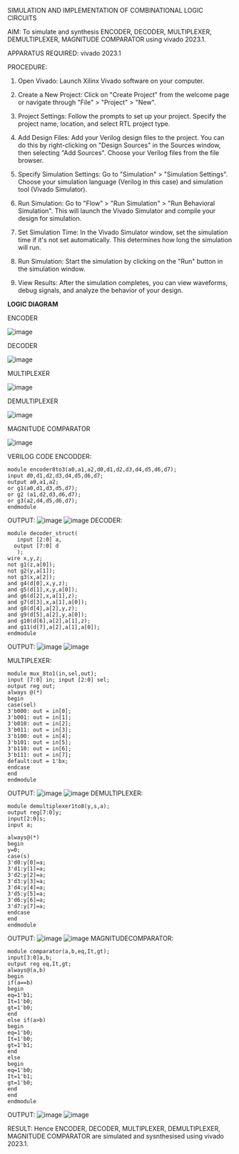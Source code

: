 SIMULATION AND IMPLEMENTATION OF  COMBINATIONAL LOGIC CIRCUITS

AIM: 
 To simulate and synthesis ENCODER, DECODER, MULTIPLEXER, DEMULTIPLEXER, MAGNITUDE COMPARATOR using vivado 2023.1.

APPARATUS REQUIRED:
vivado 2023.1

PROCEDURE:
 1. Open Vivado: Launch Xilinx Vivado software on your computer.

2. Create a New Project: Click on "Create Project" from the welcome page or navigate through "File" > "Project" > "New".

3. Project Settings: Follow the prompts to set up your project. Specify the project name, location, and select RTL project type.

4. Add Design Files: Add your Verilog design files to the project. You can do this by right-clicking on "Design Sources" in the Sources window, then selecting "Add Sources". Choose your Verilog files from the file browser.

5. Specify Simulation Settings: Go to "Simulation" > "Simulation Settings". Choose your simulation language (Verilog in this case) and simulation tool (Vivado Simulator).

6. Run Simulation: Go to "Flow" > "Run Simulation" > "Run Behavioral Simulation". This will launch the Vivado Simulator and compile your design for simulation.

7. Set Simulation Time: In the Vivado Simulator window, set the simulation time if it's not set automatically. This determines how long the simulation will run.

8. Run Simulation: Start the simulation by clicking on the "Run" button in the simulation window.

9. View Results: After the simulation completes, you can view waveforms, debug signals, and analyze the behavior of your design.

**LOGIC DIAGRAM**

ENCODER

![image](https://github.com/navaneethans/VLSI-LAB-EXP-2/assets/6987778/3cd1f95e-7531-4cad-9154-fdd397ac439e)


DECODER

![image](https://github.com/navaneethans/VLSI-LAB-EXP-2/assets/6987778/45a5e6cf-bbe0-4fd5-ac84-e5ad4477483b)


MULTIPLEXER

![image](https://github.com/navaneethans/VLSI-LAB-EXP-2/assets/6987778/427f75b2-8e67-44b9-ac45-a66651787436)


DEMULTIPLEXER

![image](https://github.com/navaneethans/VLSI-LAB-EXP-2/assets/6987778/1c45a7fc-08ac-4f76-87f2-c084e7150557)


MAGNITUDE COMPARATOR

![image](https://github.com/navaneethans/VLSI-LAB-EXP-2/assets/6987778/b2fe7a05-6bf7-4dcb-8f5d-28abbf7ea8c2)


  
VERILOG CODE
ENCODDER:
~~~
module encoder8to3(a0,a1,a2,d0,d1,d2,d3,d4,d5,d6,d7);
input d0,d1,d2,d3,d4,d5,d6,d7;
output a0,a1,a2;
or g1(a0,d1,d3,d5,d7);
or g2 (a1,d2,d3,d6,d7);
or g3(a2,d4,d5,d6,d7);
endmodule
~~~
OUTPUT:
![image](https://github.com/Abitha-2004/VLSI-LAB-EXP-2/assets/161303006/a8f7992e-77f2-4db7-ab3f-8ad3d26fb64d)
![image](https://github.com/Abitha-2004/VLSI-LAB-EXP-2/assets/161303006/9126d413-2224-4f8d-b670-88c0914e5046)
DECODER:
~~~
module decoder_struct(
   input [2:0] a,
  output [7:0] d
   );
wire x,y,z;
not g1(z,a[0]);
not g2(y,a[1]);
not g3(x,a[2]);
and g4(d[0],x,y,z);
and g5(d[1],x,y,a[0]);
and g6(d[2],x,a[1],z);
and g7(d[3],x,a[1],a[0]);
and g8(d[4],a[2],y,z);
and g9(d[5],a[2],y,a[0]);
and g10(d[6],a[2],a[1],z);
and g11(d[7],a[2],a[1],a[0]);
endmodule
~~~
OUTPUT:
![image](https://github.com/Abitha-2004/VLSI-LAB-EXP-2/assets/161303006/46cd29c7-73e7-40c0-9a75-623f6c4cce90)
![image](https://github.com/Abitha-2004/VLSI-LAB-EXP-2/assets/161303006/4d155cfb-24af-459e-b684-e5d8bbf2958e)




MULTIPLEXER:
~~~
module mux_8to1(in,sel,out);
input [7:0] in; input [2:0] sel;
output reg out;
always @(*)
begin 
case(sel)
3'b000: out = in[0];
3'b001: out = in[1];
3'b010: out = in[2];
3'b011: out = in[3];
3'b100: out = in[4];
3'b101: out = in[5];
3'b110: out = in[6];
3'b111: out = in[7];
default:out = 1'bx;
endcase
end
endmodule
~~~
OUTPUT:
![image](https://github.com/Abitha-2004/VLSI-LAB-EXP-2/assets/161303006/7d1dc202-ab3f-4ccd-9921-3e75e2ab9b4b)
![image](https://github.com/Abitha-2004/VLSI-LAB-EXP-2/assets/161303006/466b79c5-ee93-4fe5-9533-419e5e546c5d)
DEMULTIPLEXER:
~~~
module demultiplexer1to8(y,s,a);
output reg[7:0]y;
input[2:0]s;
input a;

always@(*)
begin 
y=0;
case(s)
3'd0:y[0]=a;
3'd1:y[1]=a;
3'd2:y[2]=a;
3'd3:y[3]=a;
3'd4:y[4]=a;
3'd5:y[5]=a;
3'd6:y[6]=a;
3'd7:y[7]=a;
endcase
end
endmodule
~~~
OUTPUT:
![image](https://github.com/Abitha-2004/VLSI-LAB-EXP-2/assets/161303006/182b4140-779f-41e8-b4d6-07f69ffd3c51)
![image](https://github.com/Abitha-2004/VLSI-LAB-EXP-2/assets/161303006/1f2c1e2d-ab9c-43f0-9b2a-1cf990b4dc06)
MAGNITUDECOMPARATOR:
~~~
module comparator(a,b,eq,It,gt);
input[3:0]a,b;
output reg eq,It,gt;
always@(a,b)
begin
if(a==b)
begin
eq=1'b1;
It=1'b0;
gt=1'b0;
end 
else if(a>b)
begin
eq=1'b0;
It=1'b0;
gt=1'b1;
end
else
begin
eq=1'b0;
It=1'b1;
gt=1'b0;
end
end 
endmodule
~~~
OUTPUT:
![image](https://github.com/Abitha-2004/VLSI-LAB-EXP-2/assets/161303006/623cdbcb-1540-4da7-9b02-efc4265bc58b)
![image](https://github.com/Abitha-2004/VLSI-LAB-EXP-2/assets/161303006/f25e78d2-9f54-4778-8fe7-bc839059114a)

RESULT:
 Hence  ENCODER, DECODER, MULTIPLEXER, DEMULTIPLEXER, MAGNITUDE COMPARATOR are simulated and sysnthesised using vivado 2023.1.



